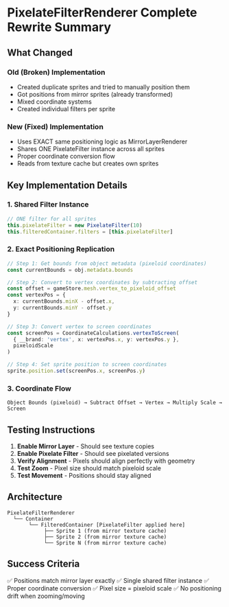 # PixelateFilterRenderer Complete Rewrite Summary

## What Changed

### Old (Broken) Implementation
- Created duplicate sprites and tried to manually position them
- Got positions from mirror sprites (already transformed)
- Mixed coordinate systems
- Created individual filters per sprite

### New (Fixed) Implementation
- Uses EXACT same positioning logic as MirrorLayerRenderer
- Shares ONE PixelateFilter instance across all sprites
- Proper coordinate conversion flow
- Reads from texture cache but creates own sprites

## Key Implementation Details

### 1. Shared Filter Instance
```typescript
// ONE filter for all sprites
this.pixelateFilter = new PixelateFilter(10)
this.filteredContainer.filters = [this.pixelateFilter]
```

### 2. Exact Positioning Replication
```typescript
// Step 1: Get bounds from object metadata (pixeloid coordinates)
const currentBounds = obj.metadata.bounds

// Step 2: Convert to vertex coordinates by subtracting offset  
const offset = gameStore.mesh.vertex_to_pixeloid_offset
const vertexPos = {
  x: currentBounds.minX - offset.x,
  y: currentBounds.minY - offset.y
}

// Step 3: Convert vertex to screen coordinates
const screenPos = CoordinateCalculations.vertexToScreen(
  { __brand: 'vertex', x: vertexPos.x, y: vertexPos.y },
  pixeloidScale
)

// Step 4: Set sprite position to screen coordinates
sprite.position.set(screenPos.x, screenPos.y)
```

### 3. Coordinate Flow
```
Object Bounds (pixeloid) → Subtract Offset → Vertex → Multiply Scale → Screen
```

## Testing Instructions

1. **Enable Mirror Layer** - Should see texture copies
2. **Enable Pixelate Filter** - Should see pixelated versions
3. **Verify Alignment** - Pixels should align perfectly with geometry
4. **Test Zoom** - Pixel size should match pixeloid scale
5. **Test Movement** - Positions should stay aligned

## Architecture

```
PixelateFilterRenderer
  └── Container
       └── FilteredContainer [PixelateFilter applied here]
            ├── Sprite 1 (from mirror texture cache)
            ├── Sprite 2 (from mirror texture cache)
            └── Sprite N (from mirror texture cache)
```

## Success Criteria

✅ Positions match mirror layer exactly
✅ Single shared filter instance
✅ Proper coordinate conversion
✅ Pixel size = pixeloid scale
✅ No positioning drift when zooming/moving